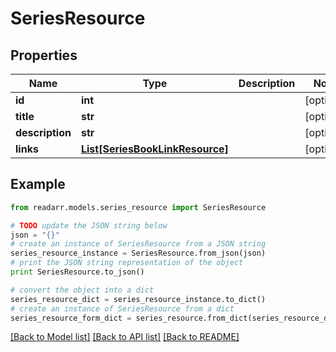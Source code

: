 # SeriesResource


## Properties

Name | Type | Description | Notes
------------ | ------------- | ------------- | -------------
**id** | **int** |  | [optional] 
**title** | **str** |  | [optional] 
**description** | **str** |  | [optional] 
**links** | [**List[SeriesBookLinkResource]**](SeriesBookLinkResource.md) |  | [optional] 

## Example

```python
from readarr.models.series_resource import SeriesResource

# TODO update the JSON string below
json = "{}"
# create an instance of SeriesResource from a JSON string
series_resource_instance = SeriesResource.from_json(json)
# print the JSON string representation of the object
print SeriesResource.to_json()

# convert the object into a dict
series_resource_dict = series_resource_instance.to_dict()
# create an instance of SeriesResource from a dict
series_resource_form_dict = series_resource.from_dict(series_resource_dict)
```
[[Back to Model list]](../README.md#documentation-for-models) [[Back to API list]](../README.md#documentation-for-api-endpoints) [[Back to README]](../README.md)


